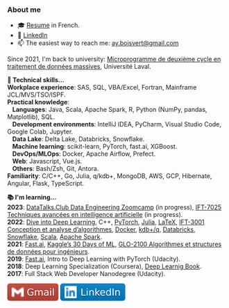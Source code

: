 ### About me 

- :mortar_board: [Resume](pdf/cv.pdf) in French.
- :briefcase: [LinkedIn](https://www.linkedin.com/in/alain-boisvert-98b058156/)
- :mailbox: The easiest way to reach me: ay.boisvert@gmail.com

Since 2021, I'm back to university: [Microprogramme de deuxième cycle en traitement de données massives](https://www.ulaval.ca/etudes/programmes/microprogramme-de-deuxieme-cycle-en-traitement-de-donnees-massives), Université Laval.

<!--
My [website](https://boisalai.github.io) <br>
-->

**:apple: Technical skills...**<br>
**Workplace experience**: SAS, SQL, VBA/Excel, Fortran, Mainframe JCL/MVS/TSO/ISPF.<br>
**Practical knowledge**:<br>
&nbsp;&nbsp;&nbsp;**Languages**: Java, Scala, Apache Spark, R, Python (NumPy, pandas, Matplotlib), SQL.<br>
&nbsp;&nbsp;&nbsp;**Development environments**: IntelliJ IDEA, PyCharm, Visual Studio Code, Google Colab, Jupyter.<br>
&nbsp;&nbsp;&nbsp;**Data Lake**: Delta Lake, Databricks, Snowflake.<br>
&nbsp;&nbsp;&nbsp;**Machine learning**: scikit-learn, PyTorch, fast.ai, XGBoost.<br>
&nbsp;&nbsp;&nbsp;**DevOps/MLOps**: Docker, Apache Airflow, Prefect.<br>
&nbsp;&nbsp;&nbsp;**Web**: Javascript, Vue.js.<br>
&nbsp;&nbsp;&nbsp;**Others**: Bash/Zsh, Git, Antora.<br>
**Familiarity**: C/C++, Go, Julia, q/kdb+, MongoDB, AWS, GCP, Hibernate, Angular, Flask, TypeScript.

**:books: I'm learning...**<br>
**2023**: [DataTalks.Club Data Engineering Zoomcamp](https://github.com/DataTalksClub/data-engineering-zoomcamp) (in progress), 
[IFT-7025 Techniques avancées en intelligence artificielle](https://www.ulaval.ca/etudes/cours/ift-7025-techniques-avancees-en-intelligence-artificielle) (in progress).<br> 
**2022**: [Dive into Deep Learning](https://d2l.ai/), C++, [PyTorch](https://pytorch.org/), [Julia](https://julialang.org/), [LaTeX](https://www.latex-project.org/), 
[IFT-3001 Conception et analyse d’algorithmes](https://www.ulaval.ca/etudes/cours/ift-3001-conception-et-analyse-dalgorithmes), 
[Docker](https://www.docker.com/), [kdb+/q](https://www.youtube.com/watch?v=8eoysfqO3UY), [Databricks](https://www.databricks.com/), 
[Snowflake](https://www.snowflake.com/en/), [Scala](https://www.scala-lang.org/), [Apache Spark](https://spark.apache.org/).<br>
**2021**: [Fast.ai](https://course.fast.ai/), [Kaggle’s 30 Days of ML](https://www.kaggle.com/thirty-days-of-ml), 
[GLO-2100 Algorithmes et structures de données pour ingénieurs](https://www.ulaval.ca/etudes/cours/glo-2100-algorithmes-et-structures-de-donnees-pour-lingenierie).<br>
**2019**: [Fast.ai](https://course.fast.ai/), Intro to Deep Learning with PyTorch (Udacity).<br>
**2018**: Deep Learning Specialization (Coursera), [Deep Learnig Book](https://www.deeplearningbook.org/).<br>
**2017**: Full Stack Web Developer Nanodegree (Udacity).

<a href="mailto:ay.boisvert@gmail.com"><img src="images/gmail.svg"></a>
<a href="https://www.linkedin.com/in/alain-boisvert-98b058156/"><img src="images/linkedin.svg"></a>
